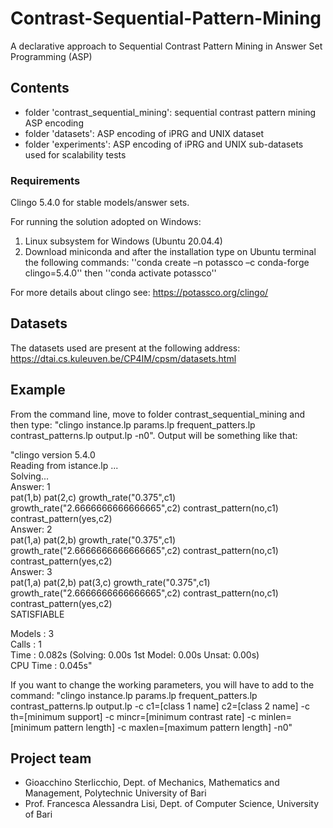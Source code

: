 # Contrast-Sequential-Pattern-Mining
A declarative approach to Sequential Contrast Pattern Mining in Answer Set Programming (ASP)

## Contents
- folder 'contrast_sequential_mining': sequential contrast pattern mining ASP encoding
- folder 'datasets': ASP encoding of iPRG and UNIX dataset
- folder 'experiments': ASP encoding of iPRG and UNIX sub-datasets used for scalability tests

### Requirements 
Clingo 5.4.0 for stable models/answer sets.

For running the solution adopted on Windows:
1. Linux subsystem for Windows (Ubuntu 20.04.4) 
2. Download miniconda and after the installation type on Ubuntu terminal the following commands:
''conda create –n potassco –c conda-forge clingo=5.4.0'' then
''conda activate potassco''

For more details about clingo see: https://potassco.org/clingo/

## Datasets
The datasets used are present at the following address: https://dtai.cs.kuleuven.be/CP4IM/cpsm/datasets.html

## Example
From the command line, move to folder contrast_sequential_mining and then type: "clingo instance.lp params.lp frequent_patters.lp contrast_patterns.lp output.lp -n0". Output will be something like that:

"clingo version 5.4.0  
 Reading from istance.lp ...  
 Solving...  
 Answer: 1  
 pat(1,b) pat(2,c) growth_rate("0.375",c1) growth_rate("2.6666666666666665",c2) contrast_pattern(no,c1) contrast_pattern(yes,c2)    
 Answer: 2  
 pat(1,a) pat(2,b) growth_rate("0.375",c1) growth_rate("2.6666666666666665",c2) contrast_pattern(no,c1) contrast_pattern(yes,c2)  
 Answer: 3  
 pat(1,a) pat(2,b) pat(3,c) growth_rate("0.375",c1) growth_rate("2.6666666666666665",c2) contrast_pattern(no,c1) contrast_pattern(yes,c2)  
 SATISFIABLE  

 Models       : 3  
 Calls        : 1  
 Time         : 0.082s (Solving: 0.00s 1st Model: 0.00s Unsat: 0.00s)  
 CPU Time     : 0.045s"  

 If you want to change the working parameters, you will have to add to the command: "clingo instance.lp params.lp frequent_patters.lp contrast_patterns.lp output.lp -c c1=\[class 1 name\] c2=\[class 2 name\] -c th=\[minimum support\] -c mincr=\[minimum contrast rate\] -c minlen=\[minimum pattern length\] -c maxlen=\[maximum pattern length\] -n0"


## Project team
- Gioacchino Sterlicchio, Dept. of Mechanics, Mathematics and Management, Polytechnic University of Bari
- Prof. Francesca Alessandra Lisi, Dept. of Computer Science, University of Bari
